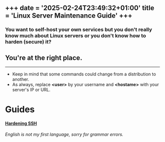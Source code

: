 +++
date = '2025-02-24T23:49:32+01:00'
title = 'Linux Server Maintenance Guide'
+++
---
### You want to self-host your own services but you don't really know much about Linux servers or you don't know how to harden (secure) it?

## You're at the right place.
---

- Keep in mind that some commands could change from a distribution to another.
- As always, replace **\<user\>** by your username and **\<hostame\>** with your server's IP or URL.

# Guides

#### [Hardening SSH](/hardening_ssh)

*English is not my first language, sorry for grammar errors.*
